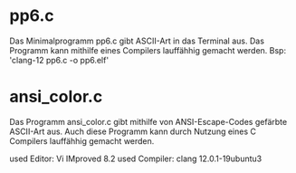 # pp6.c
Das Minimalprogramm pp6.c gibt ASCII-Art in das Terminal aus.
Das Programm kann mithilfe eines Compilers lauffähhig gemacht werden.
Bsp: 'clang-12 pp6.c -o pp6.elf'

# ansi\_color.c
Das Programm ansi\_color.c gibt mithilfe von ANSI-Escape-Codes gefärbte ASCII-Art aus.
Auch diese Programm kann durch Nutzung eines C Compilers lauffähhig gemacht werden. 


used Editor: Vi IMproved 8.2
used Compiler: clang  12.0.1-19ubuntu3

